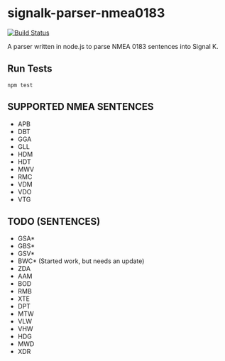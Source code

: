 

signalk-parser-nmea0183
=======================
[![Build Status](https://travis-ci.org/SignalK/signalk-parser-nmea0183.svg?branch=master)](https://travis-ci.org/SignalK/signalk-parser-nmea0183)

A parser written in node.js to parse NMEA 0183 sentences into Signal K. 

Run Tests
------------------------
`npm test`


SUPPORTED NMEA SENTENCES
------------------------
- APB
- DBT
- GGA
- GLL
- HDM
- HDT
- MWV
- RMC
- VDM
- VDO
- VTG


TODO (SENTENCES)
----------------
- GSA*
- GBS*
- GSV*
- BWC* (Started work, but needs an update)
- ZDA
- AAM
- BOD
- RMB
- XTE
- DPT
- MTW
- VLW
- VHW
- HDG
- MWD
- XDR
